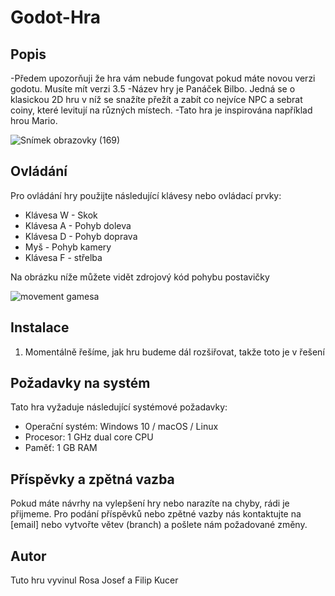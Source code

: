 # Godot-Hra

## Popis
-Předem upozorňuji že hra vám nebude fungovat pokud máte novou verzi godotu. Musíte mít verzi 3.5
-Název hry je Panáček Bilbo. Jedná se o klasickou 2D hru v níž se snažíte přežít a zabít co nejvíce NPC a sebrat coiny, které levitují na různých místech. 
-Tato hra je inspirována například hrou Mario. 

![Snímek obrazovky (169)](https://github.com/JosefRosa/Godot-Hra/assets/76937639/2cbeb950-258e-4bdf-aa81-ea22ce0c740f)

## Ovládání
Pro ovládání hry použijte následující klávesy nebo ovládací prvky:

- Klávesa W - Skok
- Klávesa A - Pohyb doleva
- Klávesa D - Pohyb doprava
- Myš - Pohyb kamery
- Klávesa F - střelba

Na obrázku níže můžete vidět zdrojový kód pohybu postavičky




![movement gamesa](https://github.com/JosefRosa/Godot-Hra/assets/76937639/ecb81629-e70b-4f04-be49-6e401200c288)

## Instalace
1.  Momentálně řešíme, jak hru budeme dál rozšiřovat, takže toto je v řešení

## Požadavky na systém
Tato hra vyžaduje následující systémové požadavky:
- Operační systém: Windows 10 / macOS / Linux
- Procesor: 1 GHz dual core CPU
- Paměť: 1 GB RAM

## Příspěvky a zpětná vazba
Pokud máte návrhy na vylepšení hry nebo narazíte na chyby, rádi je přijmeme. Pro podání příspěvků nebo zpětné vazby nás kontaktujte na [email] nebo vytvořte větev (branch) a pošlete nám požadované změny.

## Autor
Tuto hru vyvinul Rosa Josef a Filip Kucer

